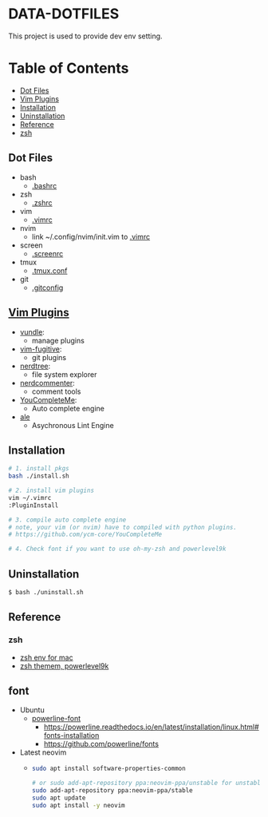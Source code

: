 # DATA-DOTFILES
 This project is used to provide dev env setting.


# Table of Contents
- [Dot Files](#dot-files)
- [Vim Plugins](#vim-plugins)
- [Installation](#installation)
- [Uninstallation](#uninstallation)
- [Reference](#reference)
- [zsh](#zsh)


## Dot Files
 * bash
   * [.bashrc](https://github.com/kissofjudase23/Data-dotfiles/blob/master/conf/.bashrc)
 * zsh
   * [.zshrc](https://github.com/kissofjudase23/Data-dotfiles/blob/master/conf/.zshrc)
 * vim
   * [.vimrc](https://github.com/kissofjudase23/Data-dotfiles/blob/master/conf/.vimrc)
 * nvim
   * link ~/.config/nvim/init.vim to [.vimrc](https://github.com/kissofjudase23/Data-dotfiles/blob/master/conf/.vimrc)
 * screen
   * [.screenrc](https://github.com/kissofjudase23/Data-dotfiles/blob/master/conf/.screenrc)
 * tmux
   * [.tmux.conf](https://github.com/kissofjudase23/Data-dotfiles/blob/master/conf/.tmux.conf)
 * git
   * [.gitconfig](https://github.com/kissofjudase23/Data-dotfiles/blob/master/conf/.gitconfig)


## [Vim Plugins](https://github.com/kissofjudase23/Data-dotfiles/blob/master/conf/.vimrc#L26-L50)
 * [vundle](https://github.com/VundleVim/Vundle.vim):
   * manage plugins
 * [vim-fugitive](https://github.com/tpope/vim-fugitive):
   * git plugins
 * [nerdtree](https://github.com/scrooloose/nerdtree):
   * file system explorer
 * [nerdcommenter](https://github.com/scrooloose/nerdcommenter):
   * comment tools
 * [YouCompleteMe](https://github.com/Valloric/YouCompleteMe):
   * Auto complete engine
 * [ale](https://github.com/w0rp/ale)
   * Asychronous Lint Engine


## Installation
```bash
# 1. install pkgs
bash ./install.sh

# 2. install vim plugins
vim ~/.vimrc
:PluginInstall

# 3. compile auto complete engine
# note, your vim (or nvim) have to compiled with python plugins.
# https://github.com/ycm-core/YouCompleteMe

# 4. Check font if you want to use oh-my-zsh and powerlevel9k
```

## Uninstallation
```bash
$ bash ./uninstall.sh
```


## Reference
### zsh
  * [zsh env for mac](https://medium.com/statementdog-engineering/prettify-your-zsh-command-line-prompt-3ca2acc967f)
  * [zsh themem, powerlevel9k](https://github.com/bhilburn/powerlevel9k)

## font
  * Ubuntu
    * [powerline-font](https://github.com/Powerlevel9k/powerlevel9k/wiki/Install-Instructions#step-2-install-a-powerline-font)
      * https://powerline.readthedocs.io/en/latest/installation/linux.html#fonts-installation
      * https://github.com/powerline/fonts
  * Latest neovim
    * ```sh
      sudo apt install software-properties-common

      # or sudo add-apt-repository ppa:neovim-ppa/unstable for unstable version
      sudo add-apt-repository ppa:neovim-ppa/stable
      sudo apt update
      sudo apt install -y neovim
      ```


